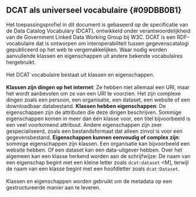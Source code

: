 ## DCAT als universeel vocabulaire {#09DBB0B1}
Het toepassingsprofiel in dit document is gebaseerd op de specificatie van de Data Catalog Vocabulary (DCAT), ontwikkeld onder verantwoordelijkheid van de Government Linked Data Working Group bij W3C. DCAT is een RDF-vocabulaire dat is ontworpen om interoperabiliteit tussen gegevenscatalogi gepubliceerd op het web te vergemakkelijken. Waar nodig worden aanvullende klassen en eigenschappen uit andere bekende vocabulaires hergebruikt.
<br/>
<br/>
Het DCAT vocabulaire bestaat uit klassen en eigenschappen.
<br/>
<br/>
<b>Klassen zijn dingen op het internet</b>: Ze hebben niet allemaal een URI, maar het wordt aanbevolen om ze van een URI te voorzien. Het zijn complexe dingen zoals een persoon, een organisatie, een dataset, een website of een downloadbaar databestand.
<b>Klassen hebben eigenschappen</b>: De eigenschappen zijn de attributen die deze dingen beschrijven. Sommige eigenschappen komen in meer dan één klasse voor, een titel bijvoorbeeld is een veel voorkomend attribuut. Andere eigenschappen zijn zeer gespecialiseerd, zoals een bestandsformaat dat alleen zinvol is voor een gegevensbestand.
<b>Eigenschappen kunnen eenvoudig of complex zijn</b>: sommige eigenschappen zijn klassen. Een organisatie kan bijvoorbeeld een website hebben. Of een dataset kan een data-uitgever hebben. Over het algemeen kan een klasse herkend worden aan de schrijfwijze: De naam van een eigenschap begint met een kleine letter zoals <code>dcat:dataset</code> &lt;M], terwijl de naam van een klasse begint met een hoofdletter zoals <code>dcat:Dataset</code>.
<br/>
<br/>
Klassen en eigenschappen worden gebruikt om de metadata op een gestructureerde manier aan te leveren.

